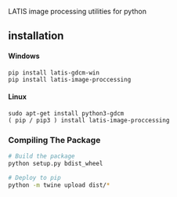 LATIS image processing utilities for python


## installation

#### Windows
```
pip install latis-gdcm-win
pip install latis-image-proccessing
```
#### Linux
```
sudo apt-get install python3-gdcm
( pip / pip3 ) install latis-image-proccessing
```



### Compiling The Package

```bash
# Build the package 
python setup.py bdist_wheel

# Deploy to pip  
python -m twine upload dist/*
```
